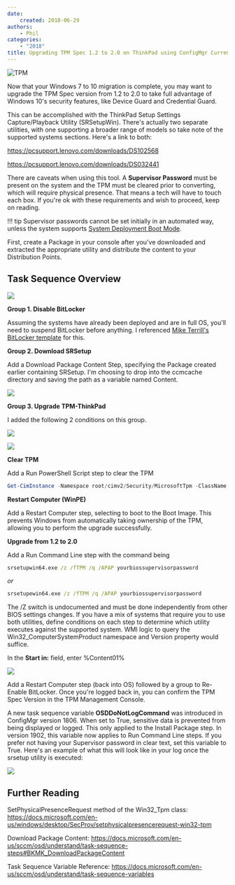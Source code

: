 ```yaml
---
date:
    created: 2018-06-29
authors:
    - Phil
categories:
    - "2018"
title: Upgrading TPM Spec 1.2 to 2.0 on ThinkPad using ConfigMgr Current Branch
---
```


![TPM](https://cdrt.github.io/mk_blog/img/2019/tpm_upgrade/image1.jpg)

Now that your Windows 7 to 10 migration is complete, you may want to upgrade the TPM Spec version from 1.2 to 2.0 to take full advantage of Windows 10's security features, like Device Guard and Credential Guard.
<!-- more -->
This can be accomplished with the ThinkPad Setup Settings Capture/Playback Utility (SRSetupWin).  There's actually two separate utilities, with one supporting a broader range of models so take note of the supported systems sections.  Here's a link to both:

<https://pcsupport.lenovo.com/downloads/DS102568>

<https://pcsupport.lenovo.com/downloads/DS032441>

There are caveats when using this tool.  A **Supervisor Password** must be present on the system and the TPM must be cleared prior to converting, which will require physical presence.  That means a tech will have to touch each box.  If you're ok with these requirements and wish to proceed, keep on reading.

!!! tip
    Supervisor passwords cannot be set initially in an automated way, unless the system supports [System Deployment Boot Mode](https://docs.lenovocdrt.com/#/bios/sdbm).

First, create a Package in your console after you've downloaded and extracted the appropriate utility and distribute the content to your Distribution Points.

## Task Sequence Overview

![](https://cdrt.github.io/mk_blog/img/2019/tpm_upgrade/image2.jpg)

**Group 1. Disable BitLocker**

Assuming the systems have already been deployed and are in full OS, you'll need to suspend BitLocker before anything.  I referenced [Mike Terrill's BitLocker template](https://miketerrill.net/2017/04/19/how-to-detect-suspend-and-re-enable-bitlocker-during-a-task-sequence/) for this.

**Group 2. Download SRSetup**

Add a Download Package Content Step, specifying the Package created earlier containing SRSetup. I'm choosing to drop into the ccmcache directory and saving the path as a variable named Content.

![](https://cdrt.github.io/mk_blog/img/2019/tpm_upgrade/image3.jpg)

**Group 3. Upgrade TPM-ThinkPad**

I added the following 2 conditions on this group.

![](https://cdrt.github.io/mk_blog/img/2019/tpm_upgrade/image4.jpg)

![](https://cdrt.github.io/mk_blog/img/2019/tpm_upgrade/image5.jpg)

**Clear TPM**

Add a Run PowerShell Script step to clear the TPM

```powershell
Get-CimInstance -Namespace root/cimv2/Security/MicrosoftTpm -ClassName Win32_TPM | Invoke-CimMethod -MethodName SetPhysicalPresenceRequest -Arguments @{Request='14'}
```

**Restart Computer (WinPE)**

Add a Restart Computer step, selecting to boot to the Boot Image.  This prevents Windows from automatically taking ownership of the TPM, allowing you to perform the upgrade successfully.

**Upgrade from 1.2 to 2.0**

Add a Run Command Line step with the command being

``` cmd
srsetupwin64.exe /z /fTPM /q /APAP yourbiossupervisorpassword
```

*or*

``` cmd
srsetupewin64.exe /z /fTPM /q /APAP yourbiossupervisorpassword
```

The /Z switch is undocumented and must be done independently from other BIOS settings changes.  If you have a mix of systems that require you to use both utilities, define conditions on each step to determine which utility executes against the supported system.  WMI logic to query the Win32_ComputerSystemProduct namespace and Version property would suffice.

In the **Start in:** field, enter %Content01%

![](https://cdrt.github.io/mk_blog/img/2019/tpm_upgrade/image6.jpg)

Add a Restart Computer step (back into OS) followed by a group to Re-Enable BitLocker.  Once you're logged back in, you can confirm the TPM Spec Version in the TPM Management Console.

A new task sequence variable **OSDDoNotLogCommand** was introduced in ConfigMgr version 1806. When set to True, sensitive data is prevented from being displayed or logged. This only applied to the Install Package step. In version 1902, this variable now applies to Run Command Line steps. If you prefer not having your Supervisor password in clear text, set this variable to True. Here's an example of what this will look like in your log once the srsetup utility is executed:

![](https://cdrt.github.io/mk_blog/img/2019/tpm_upgrade/image7.jpg)

## Further Reading

SetPhysicalPresenceRequest method of the Win32_Tpm class: <https://docs.microsoft.com/en-us/windows/desktop/SecProv/setphysicalpresencerequest-win32-tpm>

Download Package Content: <https://docs.microsoft.com/en-us/sccm/osd/understand/task-sequence-steps#BKMK_DownloadPackageContent>

Task Sequence Variable Reference: <https://docs.microsoft.com/en-us/sccm/osd/understand/task-sequence-variables>
